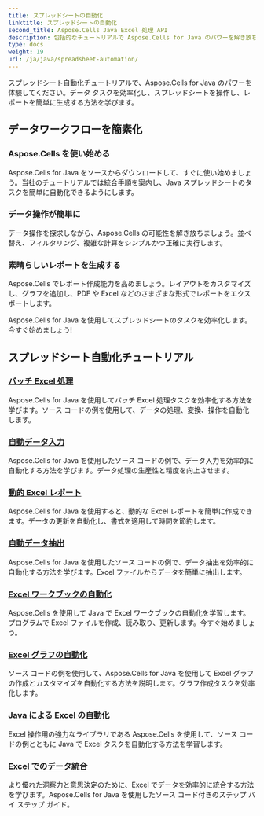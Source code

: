```yaml
---
title: スプレッドシートの自動化
linktitle: スプレッドシートの自動化
second_title: Aspose.Cells Java Excel 処理 API
description: 包括的なチュートリアルで Aspose.Cells for Java のパワーを解き放ちましょう。スプレッドシートの自動化を段階的に学習して、効率的な Java 開発を実現しましょう。
type: docs
weight: 19
url: /ja/java/spreadsheet-automation/
---
```


スプレッドシート自動化チュートリアルで、Aspose.Cells for Java のパワーを体験してください。データ タスクを効率化し、スプレッドシートを操作し、レポートを簡単に生成する方法を学びます。

## データワークフローを簡素化

### Aspose.Cells を使い始める

Aspose.Cells for Java をソースからダウンロードして、すぐに使い始めましょう。当社のチュートリアルでは統合手順を案内し、Java スプレッドシートのタスクを簡単に自動化できるようにします。

### データ操作が簡単に

データ操作を探求しながら、Aspose.Cells の可能性を解き放ちましょう。並べ替え、フィルタリング、複雑な計算をシンプルかつ正確に実行します。

### 素晴らしいレポートを生成する

Aspose.Cells でレポート作成能力を高めましょう。レイアウトをカスタマイズし、グラフを追加し、PDF や Excel などのさまざまな形式でレポートをエクスポートします。

Aspose.Cells for Java を使用してスプレッドシートのタスクを効率化します。今すぐ始めましょう!
## スプレッドシート自動化チュートリアル
### [バッチ Excel 処理](./batch-excel-processing/)
Aspose.Cells for Java を使用してバッチ Excel 処理タスクを効率化する方法を学びます。ソース コードの例を使用して、データの処理、変換、操作を自動化します。
### [自動データ入力](./automated-data-entry/)
Aspose.Cells for Java を使用したソース コードの例で、データ入力を効率的に自動化する方法を学びます。データ処理の生産性と精度を向上させます。
### [動的 Excel レポート](./dynamic-excel-reports/)
Aspose.Cells for Java を使用すると、動的な Excel レポートを簡単に作成できます。データの更新を自動化し、書式を適用して時間を節約します。
### [自動データ抽出](./automated-data-extraction/)
Aspose.Cells for Java を使用したソース コードの例で、データ抽出を効率的に自動化する方法を学びます。Excel ファイルからデータを簡単に抽出します。
### [Excel ワークブックの自動化](./excel-workbook-automation/)
Aspose.Cells を使用して Java で Excel ワークブックの自動化を学習します。プログラムで Excel ファイルを作成、読み取り、更新します。今すぐ始めましょう。
### [Excel グラフの自動化](./automating-excel-charts/)
ソース コードの例を使用して、Aspose.Cells for Java を使用して Excel グラフの作成とカスタマイズを自動化する方法を説明します。グラフ作成タスクを効率化します。 
### [Java による Excel の自動化](./excel-automation-with-java/)
Excel 操作用の強力なライブラリである Aspose.Cells を使用して、ソース コードの例とともに Java で Excel タスクを自動化する方法を学習します。
### [Excel でのデータ統合](./data-integration-in-excel/)
より優れた洞察力と意思決定のために、Excel でデータを効率的に統合する方法を学びます。Aspose.Cells for Java を使用したソース コード付きのステップ バイ ステップ ガイド。